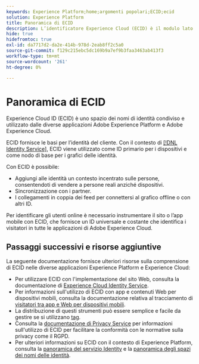 ```yaml
---
keywords: Experience Platform;home;argomenti popolari;ECID;ecid
solution: Experience Platform
title: Panoramica di ECID
description: L’identificatore Experience Cloud (ECID) è il modulo lato client che fornisce accesso alla gestione delle identità e svolge tre funzioni primarie.
hide: true
hidefromtoc: true
exl-id: da7717d2-da2e-414b-978d-2eab8ff2c5a0
source-git-commit: f129c215ebc5dc169b9a7ef9b3faa3463ab413f3
workflow-type: tm+mt
source-wordcount: '261'
ht-degree: 0%

---
```


# Panoramica di ECID

Experience Cloud ID (ECID) è uno spazio dei nomi di identità condiviso e utilizzato dalle diverse applicazioni Adobe Experience Platform e Adobe Experience Cloud.

ECID fornisce le basi per l’identità del cliente. Con il contesto di [[!DNL Identity Service]](../home.md), ECID viene utilizzato come ID primario per i dispositivi e come nodo di base per i grafici delle identità.

Con ECID è possibile:

* Aggiungi alle identità un contesto incentrato sulle persone, consentendoti di vendere a persone reali anziché dispositivi.
* Sincronizzazione con i partner.
* I collegamenti in coppia dei feed per connettersi al grafico offline o con altri ID.

Per identificare gli utenti online è necessario instrumentare il sito o l’app mobile con ECID, che fornisce un ID universale e costante che identifica i visitatori in tutte le applicazioni di Adobe Experience Cloud.

## Passaggi successivi e risorse aggiuntive

La seguente documentazione fornisce ulteriori risorse sulla comprensione di ECID nelle diverse applicazioni Experience Platform e Experience Cloud:

* Per utilizzare ECID con l&#39;implementazione del sito Web, consulta la documentazione di [Experience Cloud Identity Service](https://experienceleague.adobe.com/docs/id-service/using/home.html?lang=it).
* Per informazioni sull&#39;utilizzo di ECID con app e contenuti Web per dispositivi mobili, consulta la documentazione relativa al tracciamento di [visitatori tra app e Web per dispositivi mobili](https://experienceleague.adobe.com/docs/mobile-services/ios/sdk-reference-ios/hybrid-app.html?lang=it#sdk-reference-ios).
* La distribuzione di questi strumenti può essere semplice e facile da gestire se si utilizzano [tag](../../tags/home.md).
* Consulta la [documentazione di Privacy Service](../../privacy-service/identity-data.md) per informazioni sull&#39;utilizzo di ECID per facilitare la conformità con le normative sulla privacy come il RGPD.
* Per ulteriori informazioni su ECID con il contesto di Experience Platform, consulta la [panoramica del servizio Identity](../home.md) e la [panoramica degli spazi dei nomi delle identità](./namespaces.md).